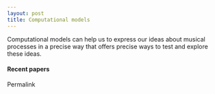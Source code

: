 ```yaml
---
layout: post
title: Computational models
---
```


Computational models can help us to express our ideas about musical processes in a precise way that offers precise ways to test and explore these ideas. 

#### Recent papers

<!-- <script src="https://bibbase.org/show?bib=https%3A%2F%2Ftuomaseerola.github.io%2FEerola.bib&commas=true&jsonp=1&filter=keyword:Computational,type:article&folding=0&theme=simple&limit=5&hidemenu=true&authorFirst=true"></script>
 -->

<script src="https://bibbase.org/show?bib=https%3A%2F%2Ftuomaseerola.github.io%2FEerola.bib&commas=true&jsonp=1&authorFirst=true&filter=keyword:Computational"></script>

Permalink
<script src="https://bibbase.org/show?bib=https://github.com/tuomaseerola/tuomaseerola.github.io/blob/2c20f016106e860d7b69fc8c1e2a937ccf2ed5ec/Eerola.bib&jsonp=1"></script> 

